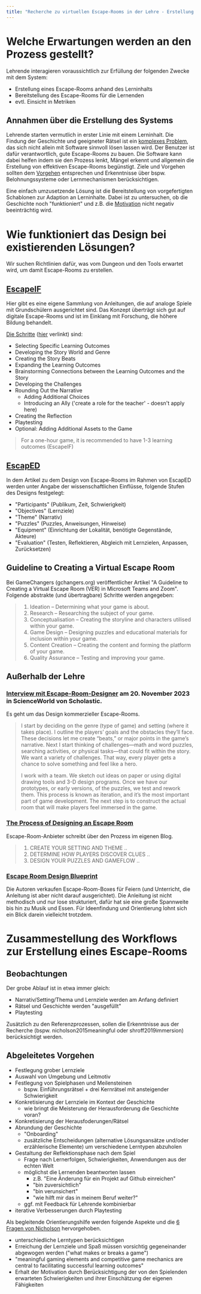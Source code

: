 ```yaml
---
title: "Recherche zu virtuellen Escape-Rooms in der Lehre - Erstellung eines Escape-Rooms in der Lehre"
---
```


# Welche Erwartungen werden an den Prozess gestellt?

Lehrende interagieren voraussichtlich zur Erfüllung der folgenden Zwecke mit dem System:

- Erstellung eines Escape-Rooms anhand des Lerninhalts
- Bereitstellung des Escape-Rooms für die Lernenden
- evtl. Einsicht in Metriken

## Annahmen über die Erstellung des Systems

Lehrende starten vermutlich in erster Linie mit einem Lerninhalt. Die Findung der Geschichte und geeigneter Rätsel ist ein [komplexes Problem](https://de.wikipedia.org/wiki/Komplexes_Problem), das sich nicht allein mit Software sinnvoll lösen lassen wird. Der Benutzer ist dafür verantwortlich, gute Escape-Rooms zu bauen. Die Software kann dabei helfen indem sie den Prozess lenkt, Mängel erkennt und allgemein die Erstellung von effektiven Escape-Rooms begünstigt. Ziele und Vorgehen sollten dem [Vorgehen](#approach) entsprechen und Erkenntnisse über bspw. Belohnungssysteme oder Lernmechanismen berücksichtigen.

Eine einfach umzusetzende Lösung ist die Bereitstellung von vorgefertigten Schablonen zur Adaption an Lerninhalte. Dabei ist zu untersuchen, ob die Geschichte noch "funktioniert" und z.B. die [Motivation](motivation.md) nicht negativ beeinträchtig wird.

# Wie funktioniert das Design bei existierenden Lösungen?

Wir suchen Richtlinien dafür, was vom Dungeon und den Tools erwartet wird, um damit Escape-Rooms zu erstellen.

## [EscapeIF](#escapeif)

Hier gibt es eine eigene Sammlung von Anleitungen, die auf analoge Spiele mit Grundschülern ausgerichtet sind. Das Konzept überträgt sich gut auf digitale Escape-Rooms und ist im Einklang mit Forschung, die höhere Bildung behandelt.

[Die Schritte](https://docs.google.com/document/d/1Xgsuv-6KgIfou8HrvkBkf414iZuuy4qaj1oenZYdaTs/edit#heading=h.81iim33prqjb) ([hier](https://www.becauseplaymatters.com/escapeif) verlinkt) sind:

- Selecting Specific Learning Outcomes
- Developing the Story World and Genre
- Creating the Story Beats
- Expanding the Learning Outcomes
- Brainstorming Connections between the Learning Outcomes and the Story
- Developing the Challenges
- Rounding Out the Narrative
  - Adding Additional Choices
  - Introducing an Ally ('create a role for the teacher' - doesn't apply here)
- Creating the Reflection
- Playtesting
- Optional: Adding Additional Assets to the Game

> For a one-hour game, it is recommended to have 1-3 learning outcomes (EscapeIF)

## [EscapED](research/science.md#escaped)

In dem Artikel zu dem Design von Escape-Rooms im Rahmen von EscapED werden unter Angabe der wissenschaftlichen Einflüsse, folgende Stufen des Designs festgelegt:

- "Participants" (Publikum, Zeit, Schwierigkeit)
- "Objectives" (Lernziele)
- "Theme" (Narrativ)
- "Puzzles" (Puzzles, Anweisungen, Hinweise)
- "Equipment" (Einrichtung der Lokalität, benötigte Gegenstände, Akteure)
- "Evaluation" (Testen, Reflektieren, Abgleich mit Lernzielen, Anpassen, Zurücksetzen)

## Guideline to Creating a Virtual Escape Room

Bei GameChangers (gchangers.org) veröffentlicher Artikel "A Guideline to Creating a Virtual Escape Room (VER) in Microsoft Teams and Zoom".
Folgende abstrakte (und übertragbare) Schritte werden angegeben:

> 1. Ideation – Determining what your game is about.
> 2. Research – Researching the subject of your game.
> 3. Conceptualisation – Creating the storyline and characters utilised within your game.
> 4. Game Design – Designing puzzles and educational materials for inclusion within your game.
> 5. Content Creation – Creating the content and forming the platform of your game.
> 6. Quality Assurance – Testing and improving your game.

## Außerhalb der Lehre

### [Interview mit Escape-Room-Designer](https://static1.squarespace.com/static/62bc928cda86cf2dcc7f378d/t/65a85086591a9e1f2a897b2b/1705529482357/CoolJobsEscapeRoom.pdf) am 20. November 2023 in ScienceWorld von Scholastic.

Es geht um das Design kommerzieller Escape-Rooms.

> I start by deciding on the genre (type of game) and setting (where it takes place). I outline the players’ goals and the obstacles they’ll face. These decisions let me create “beats,” or major points in the game’s narrative. Next I start thinking of challenges—math and word puzzles, searching activities, or physical tasks—that could fit within the story. We want a variety of challenges. That way, every player gets a chance to solve something and feel like a hero.
>
> I work with a team. We sketch out ideas on paper or using digital drawing tools and 3-D design programs. Once we have our prototypes, or early versions, of the puzzles, we test and rework them. This process is known as iteration, and it’s the most important part of game development. The next step is to construct the actual room that will make players feel immersed in the game.

### [The Process of Designing an Escape Room](https://reddoorescape.com/blog-the-process-of-designing-an-escape-room/)

Escape-Room-Anbieter schreibt über den Prozess im eigenen Blog.

> 1. CREATE YOUR SETTING AND THEME
> ..
> 2. DETERMINE HOW PLAYERS DISCOVER CLUES
> ..
> 3. DESIGN YOUR PUZZLES AND GAMEFLOW
> ..

### [Escape Room Design Blueprint](https://lockpaperscissors.co/escape-room-design-blueprint)

Die Autoren verkaufen Escape-Room-Boxes für Feiern (und Unterricht, die Anleitung ist aber nicht darauf ausgerichtet). Die Anleitung ist nicht methodisch und nur lose strukturiert, dafür hat sie eine große Spannweite bis hin zu Musik und Essen. Für Ideenfindung und Orientierung lohnt sich ein Blick darein vielleicht trotzdem.

# Zusammestellung des Workflows zur Erstellung eines Escape-Rooms

## Beobachtungen

Der grobe Ablauf ist in etwa immer gleich:

- Narrativ/Setting/Thema und Lernziele werden am Anfang definiert
- Rätsel und Geschichte werden "ausgefüllt"
- Playtesting

Zusätzlich zu den Referenzprozessen, sollen die Erkenntnisse aus der Recherche (bspw. nicholson2015meaningful oder shroff2019immersion) berücksichtigt werden.

## <a name="approach"></a> Abgeleitetes Vorgehen

- Festlegung grober Lernziele
- Auswahl von Umgebung und Leitmotiv
- Festlegung von Spielphasen und Meilensteinen
  - bspw. Einführungsrätsel + drei Kernrätsel mit ansteigender Schwierigkeit
- Konkretisierung der Lernziele im Kontext der Geschichte
  - wie bringt die Meisterung der Herausforderung die Geschichte voran?
- Konkretisierung der Herausfoderungen/Rätsel
- Abrundung der Geschichte
  - "Onboarding"
  - zusätzliche Entscheidungen (alternative Lösungsansätze und/oder erzählerische Elemente) um verschiedene Lerntypen abzuholen
- Gestaltung der Reflektionsphase nach dem Spiel
  - Frage nach Lernerfolgen, Schwierigkeiten, Anwendungen aus der echten Welt
  - möglichst die Lernenden beantworten lassen
    - z.B. "Eine Änderung für ein Projekt auf Github einreichen"
    - "bin zuversichtlich"
    - "bin verunsichert"
    - "wie hilft mir das in meinem Beruf weiter?"
  - ggf. mit Feedback für Lehrende kombinierbar
- iterative Verbesserungen durch Playtesting

Als begleitende Orientierungshilfe werden folgende Aspekte und die [6 Fragen von Nicholson](sources/nicholson2015meaningful.md#questions) hervorgehoben.

- unterschiedliche Lerntypen berücksichtigen
- Erreichung der Lernziele und Spaß müssen vorsichtig gegeneinander abgewogen werden ("what makes or breaks a game")
- "meaningful gaming elements and competitive game mechanics are central to facilitating successful learning outcomes"
- Erhalt der Motivation durch Berücksichtigung der von den Spielenden erwarteten Schwierigkeiten und ihrer Einschätzung der eigenen Fähigkeiten

